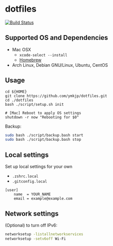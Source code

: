 dotfiles
========
[![Build Status](https://travis-ci.org/ymkjp/dotfiles.svg?branch=master)](https://travis-ci.org/ymkjp/dotfiles)

## Supported OS and Dependencies
* Mac OSX
  * `xcode-select --install`
  * [Homebrew](http://brew.sh/) 
* Arch Linux, Debian GNU/Linux, Ubuntu, CentOS

## Usage
```
cd ${HOME}
git clone https://github.com/ymkjp/dotfiles.git
cd ./dotfiles
bash ./script/setup.sh init

# [Mac] Reboot to apply OS settings
shutdown -r now "Rebooting for $0"
```

Backup:

```bash
sudo bash ./script/backup.bash start
sudo bash ./script/backup.bash stop
```

## Local settings
Set up local settings for your own
 * `.zshrc.local`
 * `.gitconfig.local`

```
[user]
    name  = YOUR_NAME
    email = example@example.com
```

## Network settings

(Optional) to turn off IPv6:

```bash
networksetup -listallnetworkservices
networksetup -setv6off Wi-Fi
````

